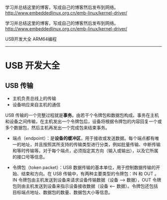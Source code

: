 
学习并总结这里的博客，写成自己的博客然后发布到网络。
http://www.embeddedlinux.org.cn/emb-linux/kernel-driver/

学习并总结这里的博客，写成自己的博客然后发布到网络。
http://www.embeddedlinux.org.cn/emb-linux/kernel-driver/

USB开发大全
ARM64编程

-----


# USB 开发大全

## USB 传输

- 主机负责总线上的传输
- 设备响应来自主机的通信

USB 传输的一个完整过程就是**事务**。由若干个令牌包和数据包构成。事务在主机和设备之间传输，在主机发出一个令牌包后，设备将根据令牌包的内容回复一个或多个数据包，然后主机再发出一个完成包来结束事务。


- 端点（endpoint）：是**设备的缓冲区**，用于接收或发送数据。每个端点都有唯一的地址，并且按照其所支持的传输类型进行分类，例如批量传输、中断传输和等时传输等。对于每个端点，必须指定其方向（输入或输出），以及它所属的接口号等信息。

- 令牌包（token packet）：USB 数据传输的基本单位，用于控制数据传输的开始、结束和方向。在 USB 传输中，有两种主要类型的令牌包：IN 和 OUT 。IN 令牌包由主机发送到设备来请求设备传输数据（设备 --> 数据），OUT 令牌包则由主机发送到设备来指示设备接收数据（设备 <-- 数据）。令牌包还包括目标端点地址、数据包的数量、数据包大小等信息。
